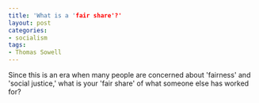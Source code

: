 ```yaml
---
title: 'What is a 'fair share'?'
layout: post
categories:
- socialism
tags:
- Thomas Sowell
---
```


Since this is an era when many people are concerned about 'fairness' and 'social justice,' what is your 'fair share' of what someone else has worked for?